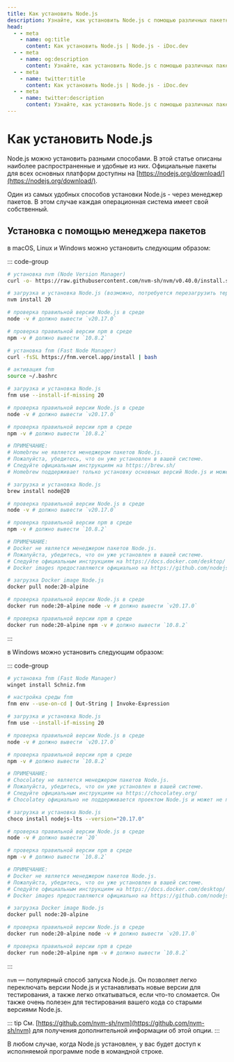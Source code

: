 ```yaml
---
title: Как установить Node.js
description: Узнайте, как установить Node.js с помощью различных пакетных менеджеров и методов, включая nvm, fnm, Homebrew, Docker и более.
head:
  - - meta
    - name: og:title
      content: Как установить Node.js | Node.js - iDoc.dev
  - - meta
    - name: og:description
      content: Узнайте, как установить Node.js с помощью различных пакетных менеджеров и методов, включая nvm, fnm, Homebrew, Docker и более.
  - - meta
    - name: twitter:title
      content: Как установить Node.js | Node.js - iDoc.dev
  - - meta
    - name: twitter:description
      content: Узнайте, как установить Node.js с помощью различных пакетных менеджеров и методов, включая nvm, fnm, Homebrew, Docker и более.
---
```



# Как установить Node.js

Node.js можно установить разными способами. В этой статье описаны наиболее распространенные и удобные из них. Официальные пакеты для всех основных платформ доступны на [https://nodejs.org/download/](https://nodejs.org/download/).

Один из самых удобных способов установки Node.js - через менеджер пакетов. В этом случае каждая операционная система имеет свой собственный.
## Установка с помощью менеджера пакетов

в macOS, Linux и Windows можно установить следующим образом:

::: code-group
```bash [nvm]
# установка nvm (Node Version Manager)
curl -o- https://raw.githubusercontent.com/nvm-sh/nvm/v0.40.0/install.sh | bash

# загрузка и установка Node.js (возможно, потребуется перезагрузить терминал)
nvm install 20

# проверка правильной версии Node.js в среде
node -v # должно вывести `v20.17.0`

# проверка правильной версии npm в среде
npm -v # должно вывести `10.8.2`
```
```bash [fnm]
# установка fnm (Fast Node Manager)
curl -fsSL https://fnm.vercel.app/install | bash

# активация fnm
source ~/.bashrc

# загрузка и установка Node.js
fnm use --install-if-missing 20

# проверка правильной версии Node.js в среде
node -v # должно вывести `v20.17.0`

# проверка правильной версии npm в среде
npm -v # должно вывести `10.8.2`
```
```bash [Brew]
# ПРИМЕЧАНИЕ:
# Homebrew не является менеджером пакетов Node.js.
# Пожалуйста, убедитесь, что он уже установлен в вашей системе.
# Следуйте официальным инструкциям на https://brew.sh/
# Homebrew поддерживает только установку основных версий Node.js и может не поддерживать последнюю версию Node.js из линейки 20.

# загрузка и установка Node.js
brew install node@20

# проверка правильной версии Node.js в среде
node -v # должно вывести `v20.17.0`

# проверка правильной версии npm в среде
npm -v # должно вывести `10.8.2`
```
```bash [Docker]
# ПРИМЕЧАНИЕ:
# Docker не является менеджером пакетов Node.js.
# Пожалуйста, убедитесь, что он уже установлен в вашей системе.
# Следуйте официальным инструкциям на https://docs.docker.com/desktop/
# Docker images предоставляются официально на https://github.com/nodejs/docker-node/

# загрузка Docker image Node.js
docker pull node:20-alpine

# проверка правильной версии Node.js в среде
docker run node:20-alpine node -v # должно вывести `v20.17.0`

# проверка правильной версии npm в среде
docker run node:20-alpine npm -v # должно вывести `10.8.2`
```
:::

в Windows можно установить следующим образом:

::: code-group
```bash [fnm]
# установка fnm (Fast Node Manager)
winget install Schniz.fnm

# настройка среды fnm
fnm env --use-on-cd | Out-String | Invoke-Expression

# загрузка и установка Node.js
fnm use --install-if-missing 20

# проверка правильной версии Node.js в среде
node -v # должно вывести `v20.17.0`

# проверка правильной версии npm в среде
npm -v # должно вывести `10.8.2`
```
```bash [Chocolatey]
# ПРИМЕЧАНИЕ:
# Chocolatey не является менеджером пакетов Node.js.
# Пожалуйста, убедитесь, что он уже установлен в вашей системе.
# Следуйте официальным инструкциям на https://chocolatey.org/
# Chocolatey официально не поддерживается проектом Node.js и может не поддерживать версию v20.17.0 Node.js

# загрузка и установка Node.js
choco install nodejs-lts --version="20.17.0"

# проверка правильной версии Node.js в среде
node -v # должно вывести `20`

# проверка правильной версии npm в среде
npm -v # должно вывести `10.8.2`
```
```bash [Docker]
# ПРИМЕЧАНИЕ:
# Docker не является менеджером пакетов Node.js.
# Пожалуйста, убедитесь, что он уже установлен в вашей системе.
# Следуйте официальным инструкциям на https://docs.docker.com/desktop/
# Docker images предоставляются официально на https://github.com/nodejs/docker-node/

# загрузка Docker image Node.js
docker pull node:20-alpine

# проверка правильной версии Node.js в среде
docker run node:20-alpine node -v # должно вывести `v20.17.0`

# проверка правильной версии npm в среде
docker run node:20-alpine npm -v # должно вывести `10.8.2`
```
:::

`nvm` — популярный способ запуска Node.js. Он позволяет легко переключать версии Node.js и устанавливать новые версии для тестирования, а также легко откатываться, если что-то сломается. Он также очень полезен для тестирования вашего кода со старыми версиями Node.js.

::: tip
См. [https://github.com/nvm-sh/nvm](https://github.com/nvm-sh/nvm) для получения дополнительной информации об этой опции.
:::

В любом случае, когда Node.js установлен, у вас будет доступ к исполняемой программе node в командной строке.

